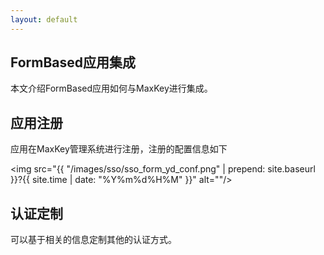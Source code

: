 ```yaml
---
layout: default
---
```

<h2>FormBased应用集成</h2>
本文介绍FormBased应用如何与MaxKey进行集成。

<h2>应用注册</h2>

应用在MaxKey管理系统进行注册，注册的配置信息如下

<img src="{{ "/images/sso/sso_form_yd_conf.png" | prepend: site.baseurl }}?{{ site.time | date: "%Y%m%d%H%M" }}"  alt=""/>


<h2>认证定制</h2>

可以基于相关的信息定制其他的认证方式。